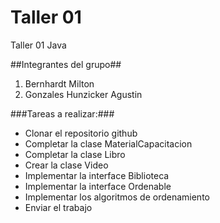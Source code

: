 # Taller 01
Taller 01 Java

##Integrantes del grupo##
1. Bernhardt Milton
2. Gonzales Hunzicker Agustin


###Tareas a realizar:###
*	Clonar el repositorio github
*	Completar la clase MaterialCapacitacion
*	Completar la clase Libro
*	Crear la clase Video
*	Implementar la interface Biblioteca
*	Implementar la interface Ordenable
*	Implementar los algoritmos de ordenamiento
*	Enviar el trabajo
